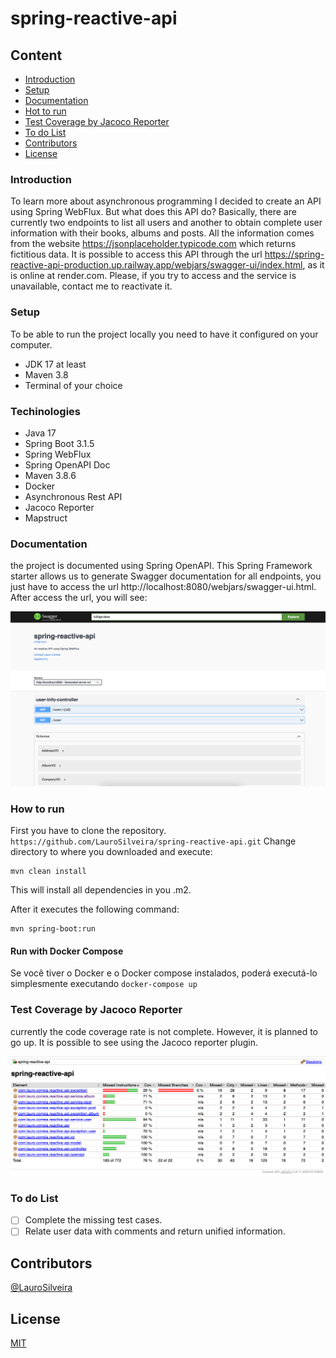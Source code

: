 # spring-reactive-api

## Content
* [Introduction](#introduction)
* [Setup](#setup)
* [Documentation](#documentation)
* [Hot to run](#how-to-run)
* [Test Coverage by Jacoco Reporter](#test-coverage)
* [To do List](#to-do-list)
* [Contributors](#Contributors)
* [License](#license)

### Introduction
To learn more about asynchronous programming I decided to create an API using Spring WebFlux.
But what does this API do? Basically, there are currently two endpoints to list all users and another to obtain complete user information with their books, albums and posts.
All the information comes from the website https://jsonplaceholder.typicode.com which returns fictitious data.
It is possible to access this API through the url https://spring-reactive-api-production.up.railway.app/webjars/swagger-ui/index.html, as it is online at render.com.
Please, if you try to access and the service is unavailable, contact me to reactivate it.

### Setup

To be able to run the project locally you need to have it configured on your computer.
- JDK 17 at least
- Maven 3.8
- Terminal of your choice


### Techinologies
- Java 17
- Spring Boot 3.1.5
- Spring WebFlux
- Spring OpenAPI Doc
- Maven 3.8.6
- Docker
- Asynchronous Rest API
- Jacoco Reporter
- Mapstruct

### Documentation
the project is documented using Spring OpenAPI.
This Spring Framework starter allows us to generate Swagger documentation for all endpoints, you just have to access the url http://localhost:8080/webjars/swagger-ui.html.
After access the url, you will see:

![openapi-endpoints.pgn](data/openapi-endpoints.png)

### How to run
First you have to clone the repository.
``
https://github.com/LauroSilveira/spring-reactive-api.git
``
Change directory to where you downloaded and execute:

```
mvn clean install
```

This will install all dependencies in you .m2.

After it executes the following command:

```
mvn spring-boot:run
```

#### Run with Docker Compose
Se você tiver o Docker e o Docker compose instalados, poderá executá-lo simplesmente executando `docker-compose up`

### Test Coverage by Jacoco Reporter
currently the code coverage rate is not complete.
However, it is planned to go up.
It is possible to see using the Jacoco reporter plugin.

![jacoco-coverage.png](data/jacoco-coverage.png)

### To do List
- [ ] Complete the missing test cases.
- [ ] Relate user data with comments and return unified information.

## Contributors
[@LauroSilveira](https://github.com/LauroSilveira)

## License
[MIT](https://choosealicense.com/licenses/mit/)

